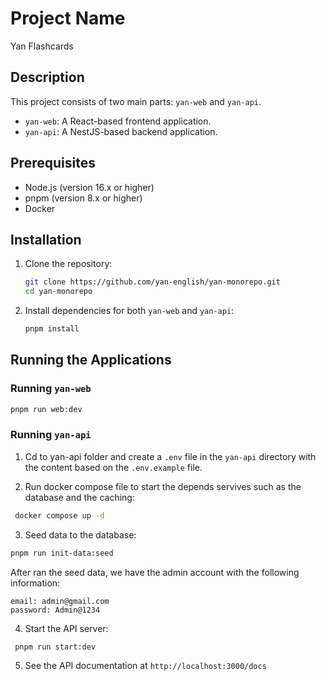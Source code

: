 # Project Name
Yan Flashcards

## Description
This project consists of two main parts: `yan-web` and `yan-api`.

- `yan-web`: A React-based frontend application.
- `yan-api`: A NestJS-based backend application.

## Prerequisites
- Node.js (version 16.x or higher)
- pnpm (version 8.x or higher)
- Docker
## Installation
1. Clone the repository:
    ```sh
    git clone https://github.com/yan-english/yan-monorepo.git
    cd yan-monorepo
    ```

2. Install dependencies for both `yan-web` and `yan-api`:
    ```sh
    pnpm install
    ```

## Running the Applications

### Running `yan-web`
```bash
pnpm run web:dev
```

### Running `yan-api`
1. Cd to yan-api folder and create a `.env` file in the `yan-api` directory with the content based on the `.env.example` file.


2. Run docker compose file to start the depends servives such as the database and the caching:
```bash
 docker compose up -d
```

3. Seed data to the database:
```bash
pnpm run init-data:seed
```
After ran the seed data, we have the admin account with the following information:
  ```
  email: admin@gmail.com
  password: Admin@1234
  ```
4. Start the API server:

```bash
 pnpm run start:dev
```

5. See the API documentation at `http://localhost:3000/docs`

